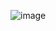 ![image](https://github.com/matrix215/distillbert-MaMl/assets/101815603/8ac268b2-8eb5-4048-b292-0de3ede95620)
